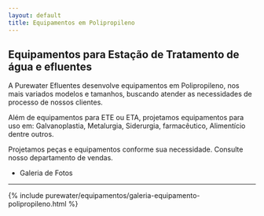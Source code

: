 ```yaml
---
layout: default
title: Equipamentos em Polipropileno
---
```


## Equipamentos para Estação de Tratamento de água e efluentes

A Purewater Efluentes desenvolve equipamentos em Polipropileno, nos mais variados modelos e tamanhos, buscando atender as necessidades de processo de nossos clientes.

Além de equipamentos para ETE ou ETA, projetamos equipamentos para uso em: Galvanoplastia, Metalurgia, Siderurgia, farmacêutico, Alimentício dentre outros.

Projetamos peças e equipamentos conforme sua necessidade. Consulte nosso departamento de vendas.

* Galeria de Fotos

---

{% include purewater/equipamentos/galeria-equipamento-polipropileno.html %}
